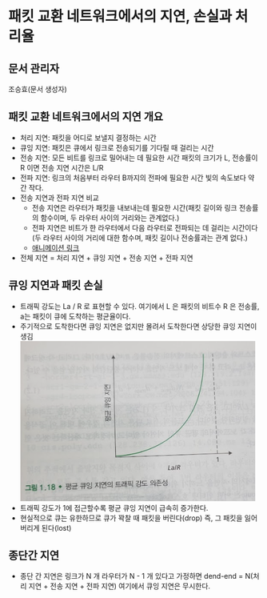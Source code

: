 # 패킷 교환 네트워크에서의 지연, 손실과 처리율
## 문서 관리자
조승효(문서 생성자)
## 패킷 교환 네트워크에서의 지연 개요
   - 처리 지연: 패킷을 어디로 보낼지 결정하는 시간
   - 큐잉 지연: 패킷은 큐에서 링크로 전송되기를 기다릴 때 걸리는 시간
   - 전송 지연: 모든 비트를 링크로 밀어내는 데 필요한 시간 패킷의 크기가 L, 전송률이 R 이면 전송 지연 시간은 L/R
   - 전파 지연: 링크의 처음부터 라우터 B까지의 전파에 필요한 시간 빛의 속도보다 약간 작다.
   - 전송 지연과 전파 지연 비교
      - 전송 지연은 라우터가 패킷을 내보내는데 필요한 시간(패킷 길이와 링크 전송률의 함수이며, 두 라우터 사이의 거리와는 관계없다.)
      - 전파 지연은 비트가 한 라우터에서 다음 라우터로 전파되는 데 걸리는 시간이다(두 라우터 사이의 거리에 대한 함수며, 패킷 길이나 전숭률과는 관계 없다.)
      - [애니메이션 링크](https://www.tkn.tu-berlin.de/teaching/rn/animations/propagation/)
   - 전체 지연 = 처리 지연 + 큐잉 지연 + 전송 지연 + 전파 지연
## 큐잉 지연과 패킷 손실
   - 트래픽 강도는 La / R 로 표현할 수 있다. 여기에서 L 은 패킷의 비트수 R 은 전송률, a는 패킷이 큐에 도착하는 평균율이다.
   - 주기적으로 도착한다면 큐잉 지연은 없지만 몰려서 도착한다면 상당한 큐잉 지연이 생김
![](./그림1-18.PNG)
   - 트래픽 강도가 1에 접근할수록 평균 큐잉 지연이 급속히 증가한다.
   - 현실적으로 큐는 유한하므로 큐가 꽉찰 때 패킷을 버린다(drop) 즉, 그 패킷을 잃어버리게 된다(lost)
## 종단간 지연
   - 종단 간 지연은 링크가 N 개 라우터가 N - 1 개 있다고 가정하면 dend-end = N(처리 지연 + 전송 지연 + 전파 지연) 여기에서 큐잉 지연은 무시한다.